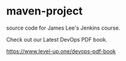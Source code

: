 # maven-project
source code for James Lee's Jenkins course.

Check out our Latest DevOps PDF book.

https://www.level-up.one/devops-pdf-book
